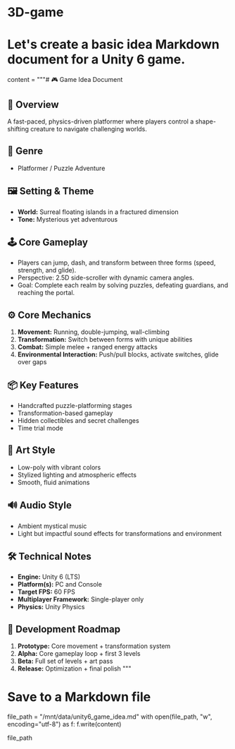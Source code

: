 # 3D-game
# Let's create a basic idea Markdown document for a Unity 6 game.

content = """# 🎮 Game Idea Document

## 📝 Overview  
A fast-paced, physics-driven platformer where players control a shape-shifting creature to navigate challenging worlds.

## 🎯 Genre  
- Platformer / Puzzle Adventure

## 🖼 Setting & Theme  
- **World:** Surreal floating islands in a fractured dimension  
- **Tone:** Mysterious yet adventurous

## 🕹 Core Gameplay  
- Players can jump, dash, and transform between three forms (speed, strength, and glide).  
- Perspective: 2.5D side-scroller with dynamic camera angles.  
- Goal: Complete each realm by solving puzzles, defeating guardians, and reaching the portal.

## ⚙️ Core Mechanics  
1. **Movement:** Running, double-jumping, wall-climbing  
2. **Transformation:** Switch between forms with unique abilities  
3. **Combat:** Simple melee + ranged energy attacks  
4. **Environmental Interaction:** Push/pull blocks, activate switches, glide over gaps

## 📦 Key Features  
- Handcrafted puzzle-platforming stages  
- Transformation-based gameplay  
- Hidden collectibles and secret challenges  
- Time trial mode

## 🎨 Art Style  
- Low-poly with vibrant colors  
- Stylized lighting and atmospheric effects  
- Smooth, fluid animations

## 🔊 Audio Style  
- Ambient mystical music  
- Light but impactful sound effects for transformations and environment

## 🛠 Technical Notes  
- **Engine:** Unity 6 (LTS)  
- **Platform(s):** PC and Console  
- **Target FPS:** 60 FPS  
- **Multiplayer Framework:** Single-player only  
- **Physics:** Unity Physics

## 📅 Development Roadmap  
1. **Prototype:** Core movement + transformation system  
2. **Alpha:** Core gameplay loop + first 3 levels  
3. **Beta:** Full set of levels + art pass  
4. **Release:** Optimization + final polish
"""

# Save to a Markdown file
file_path = "/mnt/data/unity6_game_idea.md"
with open(file_path, "w", encoding="utf-8") as f:
    f.write(content)

file_path
